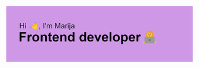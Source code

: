<img src="https://github.com/MarijaRubil/MarijaRubil/blob/12a482515c254779a6c71fa5c3044cd6a9cd0d15/header.png">
<!--
**MarijaRubil/MarijaRubil** is a ✨ _special_ ✨ repository because its `README.md` (this file) appears on your GitHub profile.

Here are some ideas to get you started:

- 🔭 I’m currently working on React native todo app
- 🌱 I’m currently learning TypeScript
- 📫 How to reach me: rubilmarija@outlook.com
- ⚡ Fun fact: I love gaming 
